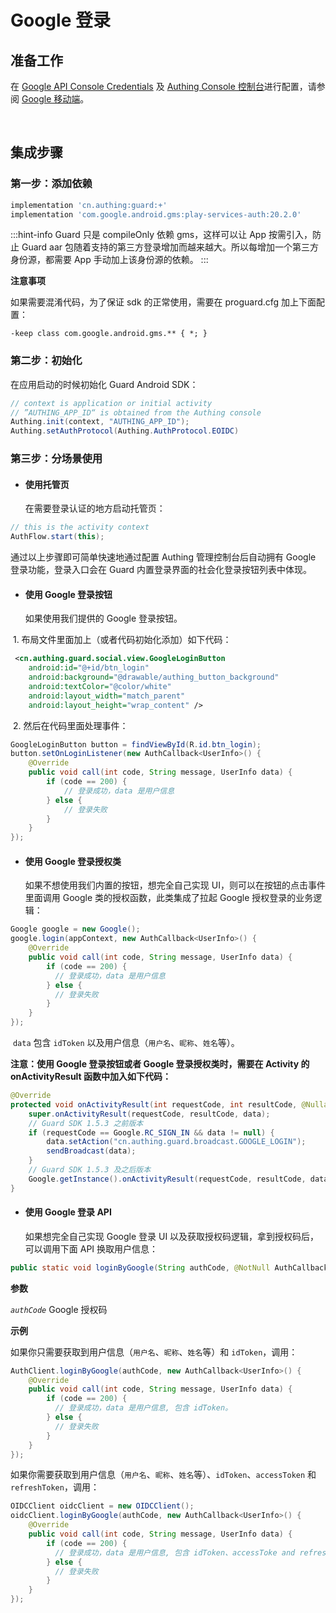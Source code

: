 # Google 登录

<LastUpdated/>

## 准备工作

在 [Google API Console Credentials](https://console.cloud.google.com/apis/credentials) 及 [Authing Console 控制台](https://authing.cn/)进行配置，请参阅 [Google 移动端](../../../guides/connections/social/google-mobile/README.md)。

<br>

## 集成步骤

### 第一步：添加依赖

```groovy
implementation 'cn.authing:guard:+'
implementation 'com.google.android.gms:play-services-auth:20.2.0'
```

:::hint-info
Guard 只是 compileOnly 依赖 gms，这样可以让 App 按需引入，防止 Guard aar 包随着支持的第三方登录增加而越来越大。所以每增加一个第三方身份源，都需要 App 手动加上该身份源的依赖。
:::

**注意事项**

如果需要混淆代码，为了保证 sdk 的正常使用，需要在 proguard.cfg 加上下面配置：

```
-keep class com.google.android.gms.** { *; }
```

### 第二步：初始化

在应用启动的时候初始化 Guard Android SDK：

```java
// context is application or initial activity
// ”AUTHING_APP_ID“ is obtained from the Authing console
Authing.init(context, "AUTHING_APP_ID");
Authing.setAuthProtocol(Authing.AuthProtocol.EOIDC)
```

### 第三步：分场景使用

- #### 使用托管页
  在需要登录认证的地方启动托管页：
```java
// this is the activity context
AuthFlow.start(this);
```

通过以上步骤即可简单快速地通过配置 Authing 管理控制台后自动拥有 Google 登录功能，登录入口会在 Guard 内置登录界面的社会化登录按钮列表中体现。

- #### 使用 Google 登录按钮
    如果使用我们提供的 Google 登录按钮。

​		1. 布局文件里面加上（或者代码初始化添加）如下代码：

```xml
 <cn.authing.guard.social.view.GoogleLoginButton
    android:id="@+id/btn_login"
    android:background="@drawable/authing_button_background"
    android:textColor="@color/white"
    android:layout_width="match_parent"
    android:layout_height="wrap_content" />
```

​		2. 然后在代码里面处理事件：

```java
GoogleLoginButton button = findViewById(R.id.btn_login);
button.setOnLoginListener(new AuthCallback<UserInfo>() {
    @Override
    public void call(int code, String message, UserInfo data) {
      	if (code == 200) {
        	// 登录成功，data 是用户信息
       	} else {
        	// 登录失败
      	}
    }
});
```

- #### 使用 Google 登录授权类
  如果不想使用我们内置的按钮，想完全自己实现 UI，则可以在按钮的点击事件里面调用 Google 类的授权函数，此类集成了拉起  Google 授权登录的业务逻辑：

```java
Google google = new Google();
google.login(appContext, new AuthCallback<UserInfo>() {
    @Override
    public void call(int code, String message, UserInfo data) {
        if (code == 200) {
          // 登录成功，data 是用户信息
        } else {
          // 登录失败
        }
    }
});
```

​	`data` 包含 `idToken` 以及用户信息（`用户名`、`昵称`、`姓名`等）。

**注意：使用 Google 登录按钮或者 Google 登录授权类时，需要在 Activity 的 onActivityResult 函数中加入如下代码：**

```java
@Override
protected void onActivityResult(int requestCode, int resultCode, @Nullable Intent data) {
    super.onActivityResult(requestCode, resultCode, data);
  	// Guard SDK 1.5.3 之前版本
    if (requestCode == Google.RC_SIGN_IN && data != null) {
        data.setAction("cn.authing.guard.broadcast.GOOGLE_LOGIN");
        sendBroadcast(data);
    }
  	// Guard SDK 1.5.3 及之后版本
  	Google.getInstance().onActivityResult(requestCode, resultCode, data);
}
```

- #### 使用 Google 登录 API 

  如果想完全自己实现 Google 登录 UI 以及获取授权码逻辑，拿到授权码后，可以调用下面 API 换取用户信息：

```java
public static void loginByGoogle(String authCode, @NotNull AuthCallback<UserInfo> callback)
```

**参数**

*`authCode`* Google 授权码

**示例**

如果你只需要获取到用户信息（`用户名`、`昵称`、`姓名`等）和 `idToken`，调用：

```java
AuthClient.loginByGoogle(authCode, new AuthCallback<UserInfo>() {
    @Override
    public void call(int code, String message, UserInfo data) {
        if (code == 200) {
          // 登录成功，data 是用户信息, 包含 idToken。
        } else {
          // 登录失败
        }
    }
});
```

如果你需要获取到用户信息（`用户名`、`昵称`、`姓名`等）、`idToken`、`accessToken` 和 `refreshToken`，调用：

```java
OIDCClient oidcClient = new OIDCClient();
oidcClient.loginByGoogle(authCode, new AuthCallback<UserInfo>() {
    @Override
    public void call(int code, String message, UserInfo data) {
        if (code == 200) {
          // 登录成功，data 是用户信息, 包含 idToken、accessToke and refreshToken。
        } else {
          // 登录失败
        }
    }
});
```

